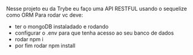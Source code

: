 Nesse projeto eu da Trybe eu faço uma API RESTFUL usando o sequelize como ORM 
Para rodar vc deve:
- ter o mongoDB instaladado e rodando
- configurar o .env para que tenha acesso ao seu banco de dados 
- rodar npm i 
- por fim rodar npm install
